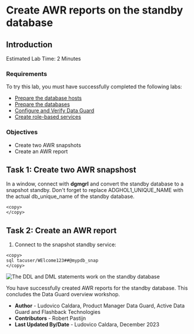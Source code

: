 # Create AWR reports on the standby database

## Introduction


Estimated Lab Time: 2 Minutes

### Requirements
To try this lab, you must have successfully completed the following labs:
* [Prepare the database hosts](../prepare-host/prepare-host.md)
* [Prepare the databases](../prepare-db/prepare-db.md)
* [Configure and Verify Data Guard](../configure-dg/configure-dg.md)
* [Create role-based services](../create-services/create-services.md)

### Objectives
* Create two AWR snapshots
* Create an AWR report

## Task 1: Create two AWR snapshost

In a window, connect with **dgmgrl** and convert the standby database to a snapshot standby. Don't forget to replace ADGHOL1_UNIQUE_NAME with the actual db_unique_name of the standby database.

  ```
  <copy>
  </copy>
  ```

## Task 2: Create an AWR report

1. Connect to the snapshot standby service:
  ```
  <copy>
sql tacuser/WElcome123##@mypdb_snap
  </copy>
  ```

  ![The DDL and DML statements work on the standby database](images/modify-snapshot-standby.png)
  

You have successfully created AWR reports for the standby database. This concludes the Data Guard overview workshop.

- **Author** - Ludovico Caldara, Product Manager Data Guard, Active Data Guard and Flashback Technologies
- **Contributors** - Robert Pastijn
- **Last Updated By/Date** -  Ludovico Caldara, December 2023
